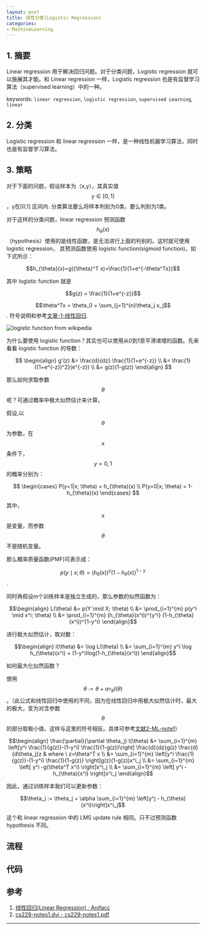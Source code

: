 ```yaml
---
layout: post
title: 线性分类(Logistic Regression)
categories:
- MachineLearning
---
```


## 1. 摘要

Linear regression 用于解决回归问题。对于分类问题，Logistic regression 就可以施展其才能。和 Linear regression 一样，Logistic regression 也是有监督学习算法（supervised learning）中的一种。

keywords: `linear regression`, `logistic regression`, `supervised Learning`, `linear`

## 2. 分类

Logistic regression 和 linear regression 一样，是一种线性机器学习算法，同时也是有监督学习算法。

## 3. 策略

对于下面的问题，假设样本为（x,y），其真实值$$y\in [0,1]$$，y在[0,1] 区间内. 分类算法要么将样本判别为0类，要么判别为1类。

对于这样的分类问题，linear regression 预测函数$$h_{\theta}(x)$$（hypothesis）使用的是线性函数，是无法进行上面的判别的。这时就可使用 logistic regression， 其预测函数使用 logistic function(sigmoid function)，如下式所示：

$$h_{\theta}(x)=g({\theta}^T x)=\frac{1}{1+e^{-\theta^Tx}}$$

其中 logistic function 就是

$$g(z) = \frac{1}{1+e^{-z}}$$

$$\theta^Tx = \theta_0 + \sum_{j=1}^{n}\theta_j x_j$$. 符号说明和参考[文章-1-线性回归][1].

![logistic function from wikipedia](https://upload.wikimedia.org/wikipedia/commons/thumb/8/88/Logistic-curve.svg/600px-Logistic-curve.svg.png)

为什么要使用 logistic function？其实也可以使用从0到1至平滑递增的函数。先来看看 logistic function 的导数：

$$
\begin{align}
g'(z) &= \frac{d}{dz} \frac{1}{1+e^{-z}} \\
      &= \frac{1}{(1+e^{-z})^2}(e^{-z}) \\
      &= g(z)(1-g(z))
\end{align}
$$

那么如何求取参数$$\theta$$呢？可通过概率中极大似然估计来计算。

假设,以$$\theta$$为参数，在$$x$$条件下，$$y=0,1$$的概率分别为：

$$ \begin{cases}
P(y=1|x; \theta) = h_{\theta}(x) \\
P(y=0|x; \theta) = 1-h_{\theta}(x)
\end{cases} $$

其中，$$x$$是变量，而参数$$\theta$$不是随机变量。

那么概率质量函数(PMF)可表示成：

$$p(y \mid x; \theta) = (h_{\theta}(x))^y(1-h_{\theta}(x))^{1-y}$$.

同时再假设m个训练样本是独立生成的，那么参数的似然函数为：

$$\begin{align}
L(\theta) &= p(Y \mid X; \theta) \\
          &= \prod_{i=1}^{m} p(y^i \mid x^i; \theta) \\
          &= \prod_{i=1}^{m} (h_{\theta}(x^i))^{y^i} (1-h_{\theta}(x^i))^{1-y^i}
\end{align}$$

进行极大似然估计，取对数：

$$\begin{align}
l(\theta) &= \log L(\theta) \\
          &= \sum_{i=1}^{m} y^i \log h_{\theta}(x^i) + (1-y^i)log(1-h_{\theta}(x^i))
\end{align}$$

如何最大化似然函数？

使用 $$\theta := \theta + \alpha \triangledown_{\theta}l(\theta)$$。（此公式和线性回归中使用的不同，因为在线性回归中用极大似然估计时，最大的极大，变为对含参数$$\theta$$的部分取极小值，这样与这里的符号相反。具体可参考[文献2-ML-note1][2]）

$$\begin{align}
\frac{\partial}{\partial \theta_j} l(\theta)
    &= \sum_{i=1}^{m} \left[y^i \frac{1}{g(z)}-(1-y^i) \frac{1}{1-g(z)}\right] \frac{d}{dz}g(z) \frac{d}{d\theta_j}z & where \ z=\theta^T x \\
    &= \sum_{i=1}^{m} \left[y^i \frac{1}{g(z)}-(1-y^i) \frac{1}{1-g(z)} \right]g(z)(1-g(z))x^i_j \\
    &= \sum_{i=1}^{m} \left[ y^i -g(\theta^T x^i) \right]x^i_j \\
    &= \sum_{i=1}^{m} \left[ y^i - h_{\theta}(x^i) \right]x^i_j
\end{align}$$

因此，通过训练样本我们可以更新参数：

$$\theta_j := \theta_j + \alpha \sum_{i=1}^{m} \left[y^j - h_{\theta}(x^i)\right]x^i_j$$

这个和 linear regression 中的 LMS update rule 相同。只不过预测函数 hypothesis 不同。

## 流程

## 代码

## 参考

1. [线性回归(Linear Regression) · Anifacc](https://anifacc.github.io/machine%20learning/2017/06/12/linear-regression/)
2. [cs229-notes1.dvi - cs229-notes1.pdf](http://cs229.stanford.edu/notes/cs229-notes1.pdf)  

---

[1]: https://anifacc.github.io/machine%20learning/2017/06/12/linear-regression/
[2]:  http://cs229.stanford.edu/notes/cs229-notes1.pdf
